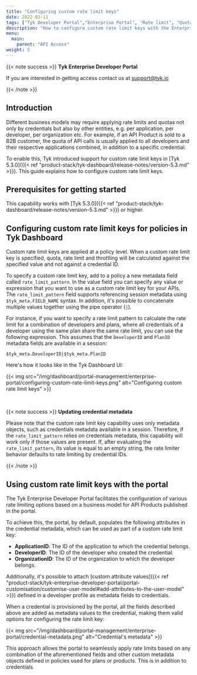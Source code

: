 ```yaml
---
title: "Configuring custom rate limit keys"
date: 2022-02-11
tags: ["Tyk Developer Portal","Enterprise Portal", "Rate limit", "Quota"]
description: "How to configure custom rate limit keys with the Enterprise Portal"
menu:
  main:
    parent: "API Access"
weight: 5
---
```


{{< note success >}}
**Tyk Enterprise Developer Portal**

If you are interested in getting access contact us at [support@tyk.io](<mailto:support@tyk.io?subject=Tyk Enterprise Portal Beta>)

{{< /note >}}

## Introduction

Different business models may require applying rate limits and quotas not only by credentials but also by other entities, e.g. per application, per developer, per organization etc.
For example, if an API Product is sold to a B2B customer, the quota of API calls is usually applied to all developers and their respective applications combined, in addition to a specific credential.

To enable this, Tyk introduced support for custom rate limit keys in [Tyk 5.3.0]({{< ref "product-stack/tyk-dashboard/release-notes/version-5.3.md" >}}). This guide explains how to configure custom rate limit keys.

## Prerequisites for getting started
This capability works with [Tyk 5.3.0]({{< ref "product-stack/tyk-dashboard/release-notes/version-5.3.md" >}}) or higher.

## Configuring custom rate limit keys for policies in Tyk Dashboard
Custom rate limit keys are applied at a policy level. When a custom rate limit key is specified, quota, rate limit and throttling will be calculated against the specified value and not against a credential ID.

To specify a custom rate limit key, add to a policy a new metadata field called `rate_limit_pattern`.
In the value field you can specify any value or expression that you want to use as a custom rate limit key for your APIs.
The `rate_limit_pattern` field supports referencing session metadata using `$tyk_meta.FIELD_NAME` syntax.
In addition, it's possible to concatenate multiple values together using the pipe operator (`|`).

For instance, if you want to specify a rate limit pattern to calculate the rate limit for a combination of developers and plans, where all credentials of a developer using the same plan share the same rate limit, you can use the following expression.
This assumes that the `DeveloperID` and `PlanID` metadata fields are available in a session:

```gotemplate
$tyk_meta.DeveloperID|$tyk_meta.PlanID
```

Here's how it looks like in the Tyk Dashboard UI:

{{< img src="/img/dashboard/portal-management/enterprise-portal/configuring-custom-rate-limit-keys.png" alt="Configuring custom rate limit keys" >}}

<br/>

{{< note success >}}
**Updating credential metadata**

Please note that the custom rate limit key capability uses only metadata objects, such as credentials metadata available in a session.
Therefore, if the `rate_limit_pattern` relies on credentials metadata, this capability will work only if those values are present.
If, after evaluating the `rate_limit_pattern`, its value is equal to an empty string, the rate limiter behavior defaults to rate limiting by credential IDs.

{{< /note >}}

## Using custom rate limit keys with the portal

The Tyk Enterprise Developer Portal facilitates the configuration of various rate limiting options based on a business model for API Products published in the portal.

To achieve this, the portal, by default, populates the following attributes in the credential metadata, which can be used as part of a custom rate limit key:
- **ApplicationID**: The ID of the application to which the credential belongs.
- **DeveloperID**: The ID of the developer who created the credential.
- **OrganizationID**: The ID of the organization to which the developer belongs.

Additionally, it's possible to attach [custom attribute values]({{< ref "product-stack/tyk-enterprise-developer-portal/portal-customisation/customise-user-model#add-attributes-to-the-user-model" >}}) defined in a developer profile as metadata fields to credentials.

When a credential is provisioned by the portal, all the fields described above are added as metadata values to the credential, making them valid options for configuring the rate limit key:

{{< img src="/img/dashboard/portal-management/enterprise-portal/credential-metadata.png" alt="Credential's metadata" >}}

This approach allows the portal to seamlessly apply rate limits based on any combination of the aforementioned fields and other custom metadata objects defined in policies used for plans or products. This is in addition to credentials.
